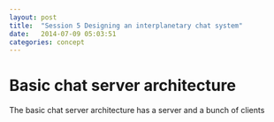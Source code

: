 ```yaml
---
layout: post
title:  "Session 5 Designing an interplanetary chat system"
date:   2014-07-09 05:03:51
categories: concept
---
```


# Basic chat server architecture

The basic chat server architecture has a server and a bunch of clients

